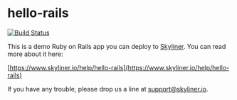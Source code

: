 # hello-rails

[![Build Status](https://travis-ci.org/skylinerhq/hello-rails.svg?branch=master)](https://travis-ci.org/skylinerhq/hello-rails)

This is a demo Ruby on Rails app you can deploy to [Skyliner](https://www.skyliner.io). You can read more about it here:

[https://www.skyliner.io/help/hello-rails](https://www.skyliner.io/help/hello-rails)

If you have any trouble, please drop us a line at [support@skyliner.io](mailto:support@skyliner.io?Subject=Help%20with%20hello-rails).
